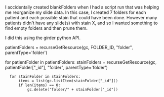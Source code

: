 I accidentally created blankFolders when I had a script run that was helping me reorganize my slide data.  In this case, I created
7 folders for each patient and each possible stain that could have been done.  However many patients didn't have any slide(s) with stain X,
and so I wanted something to find empty folders and then prune them.

I did this using the girder python API.

  patientFolders = recurseGetResource(gc, FOLDER_ID, "folder", parentType='folder')

  for patientFolder in patientFolders:
      stainFolders = recurseGetResource(gc, patientFolder["_id"], "folder", parentType='folder')
    
      for stainFolder in stainFolders:
          items = list(gc.listItem(stainFolder["_id"]))
          if len(items) == 0:
              gc.delete("folder/" + stainFolder["_id"])
